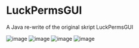 # LuckPermsGUI
A Java re-write of the original skript LuckPermsGUI

![image](https://user-images.githubusercontent.com/69056690/230736631-e6b8c878-2e54-4016-bf25-cf77005174ea.png)
![image](https://user-images.githubusercontent.com/69056690/230736648-020fb28e-a1e7-4c9e-aa10-3bc53cf9628a.png)
![image](https://user-images.githubusercontent.com/69056690/230736652-92703bcd-f254-494a-ab8b-18a636e3680e.png)
![image](https://user-images.githubusercontent.com/69056690/230736697-5499f3cd-a6e1-41c8-a223-1f818c9db363.png)
